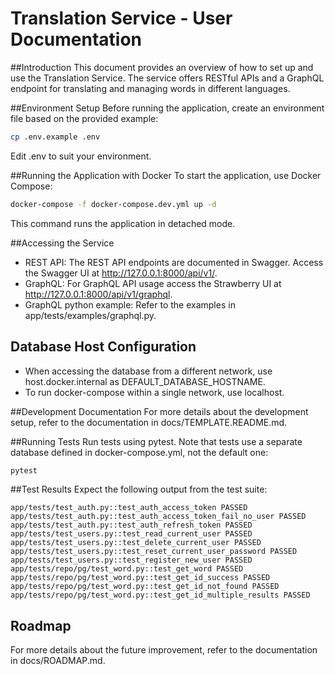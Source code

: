 # Translation Service - User Documentation
##Introduction
This document provides an overview of how to set up and use the Translation Service. The service offers RESTful APIs and a GraphQL endpoint for translating and managing words in different languages.

##Environment Setup
Before running the application, create an environment file based on the provided example:

```bash
cp .env.example .env
```
Edit .env to suit your environment.

##Running the Application with Docker
To start the application, use Docker Compose:

```bash
docker-compose -f docker-compose.dev.yml up -d
```
This command runs the application in detached mode.

##Accessing the Service
- REST API: The REST API endpoints are documented in Swagger. Access the Swagger UI at http://127.0.0.1:8000/api/v1/.
- GraphQL: For GraphQL API usage access the Strawberry UI at http://127.0.0.1:8000/api/v1/graphql. 
- GraphQL python example: Refer to the examples in app/tests/examples/graphql.py.

## Database Host Configuration
- When accessing the database from a different network, use host.docker.internal as DEFAULT_DATABASE_HOSTNAME.
- To run docker-compose within a single network, use localhost.

##Development Documentation
For more details about the development setup, refer to the documentation in docs/TEMPLATE.README.md.

##Running Tests
Run tests using pytest. Note that tests use a separate database defined in docker-compose.yml, not the default one:

```bash
pytest
```

##Test Results
Expect the following output from the test suite:

```arduino
app/tests/test_auth.py::test_auth_access_token PASSED
app/tests/test_auth.py::test_auth_access_token_fail_no_user PASSED
app/tests/test_auth.py::test_auth_refresh_token PASSED
app/tests/test_users.py::test_read_current_user PASSED
app/tests/test_users.py::test_delete_current_user PASSED
app/tests/test_users.py::test_reset_current_user_password PASSED
app/tests/test_users.py::test_register_new_user PASSED
app/tests/repo/pg/test_word.py::test_get_word PASSED
app/tests/repo/pg/test_word.py::test_get_id_success PASSED
app/tests/repo/pg/test_word.py::test_get_id_not_found PASSED
app/tests/repo/pg/test_word.py::test_get_id_multiple_results PASSED
```

## Roadmap
For more details about the future improvement, refer to the documentation in docs/ROADMAP.md.

